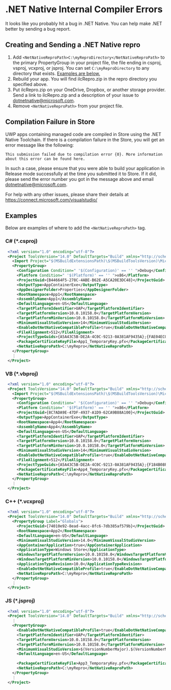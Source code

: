 # .NET Native Internal Compiler Errors

It looks like you probably hit a bug in .NET Native.
You can help make .NET better by sending a bug report.

## Creating and Sending a .NET Native repro

1. Add `<NetNativeReproPath>C:\myReproDirectory</NetNativeReproPath>` to the primary PropertyGroup in your project file, the file ending in csproj, vsproj, vcxproj, or jsproj. You can set `C:\myReproDirectory` to any directory that exists. [Examples are below.](#examples)
2. Rebuild your app. You will find ilcRepro.zip in the repro directory you specified above.
3. Put ilcRepro.zip on your OneDrive, Dropbox, or another storage provider. Send a link to ilcRepro.zip and a description of your issue to <dotnetnative@microsoft.com>.
4. Remove `<NetNativeReproPath>` from your project file.

## Compilation Failure in Store

UWP apps containing managed code are compiled in Store using the .NET Native Toolchain. If there is a compilation failure in the Store, you will get an error message like the following:

`This submission failed due to compilation error {0}. More information about this error can be found here.`

In such a case, please ensure that you were able to build your application in Release mode successfully at the time you submitted it to Store. If it did, please send the error number you got in the message above and email <dotnetnative@microsoft.com>.

For help with any other issues, please share their details at <https://connect.microsoft.com/visualstudio/>

## Examples

Below are examples of where to add the `<NetNativeReproPath>` tag.

### C# (*.csproj)

```xml
 <?xml version="1.0" encoding="utf-8"?>
 <Project ToolsVersion="14.0" DefaultTargets="Build" xmlns="http://schemas.microsoft.com/developer/msbuild/2003">
   <Import Project="$(MSBuildExtensionsPath)\$(MSBuildToolsVersion)\Microsoft.Common.props" Condition="Exists('$(MSBuildExtensionsPath)\$(MSBuildToolsVersion)\Microsoft.Common.props')" />
   <PropertyGroup>
     <Configuration Condition=" '$(Configuration)' == '' ">Debug</Configuration>
     <Platform Condition=" '$(Platform)' == '' ">x86</Platform>
     <ProjectGuid>{B44664F5-278C-4ABE-B62E-A5CA20E3DC48}</ProjectGuid>
     <OutputType>AppContainerExe</OutputType>
     <AppDesignerFolder>Properties</AppDesignerFolder>
     <RootNamespace>App1</RootNamespace>
     <AssemblyName>App1</AssemblyName>
     <DefaultLanguage>en-US</DefaultLanguage>
     <TargetPlatformIdentifier>UAP</TargetPlatformIdentifier>
     <TargetPlatformVersion>10.0.10158.0</TargetPlatformVersion>
     <TargetPlatformMinVersion>10.0.10158.0</TargetPlatformMinVersion>
     <MinimumVisualStudioVersion>14</MinimumVisualStudioVersion>
     <EnableDotNetNativeCompatibleProfile>true</EnableDotNetNativeCompatibleProfile>
     <FileAlignment>512</FileAlignment>
     <ProjectTypeGuids>{A5A43C5B-DE2A-4C0C-9213-0A381AF9435A};{FAE04EC0-301F-11D3-BF4B-00C04F79EFBC}</ProjectTypeGuids>
     <PackageCertificateKeyFile>App1_TemporaryKey.pfx</PackageCertificateKeyFile>
     <NetNativeReproPath>C:\myRepro</NetNativeReproPath>
   </PropertyGroup>
   ⋮
 </Project>
```

### VB (*.vbproj)

```xml
 <?xml version="1.0" encoding="utf-8"?>
 <Project ToolsVersion="14.0" DefaultTargets="Build" xmlns="http://schemas.microsoft.com/developer/msbuild/2003">
   <Import Project="$(MSBuildExtensionsPath)\$(MSBuildToolsVersion)\Microsoft.Common.props" Condition="Exists('$(MSBuildExtensionsPath)\$(MSBuildToolsVersion)\Microsoft.Common.props')" />
   <PropertyGroup>
     <Configuration Condition=" '$(Configuration)' == '' ">Debug</Configuration>
     <Platform Condition=" '$(Platform)' == '' ">x86</Platform>
     <ProjectGuid>{8C7ADA9E-47DF-4937-A1D9-62CA9B88A100}</ProjectGuid>
     <OutputType>AppContainerExe</OutputType>
     <RootNamespace>App4</RootNamespace>
     <AssemblyName>App4</AssemblyName>
     <DefaultLanguage>en-US</DefaultLanguage>
     <TargetPlatformIdentifier>UAP</TargetPlatformIdentifier>
     <TargetPlatformVersion>10.0.10158.0</TargetPlatformVersion>
     <TargetPlatformMinVersion>10.0.10158.0</TargetPlatformMinVersion>
     <MinimumVisualStudioVersion>14</MinimumVisualStudioVersion>
     <EnableDotNetNativeCompatibleProfile>true</EnableDotNetNativeCompatibleProfile>
     <FileAlignment>512</FileAlignment>
     <ProjectTypeGuids>{A5A43C5B-DE2A-4C0C-9213-0A381AF9435A};{F184B08F-C81C-45F6-A57F-5ABD9991F28F}</ProjectTypeGuids>
     <PackageCertificateKeyFile>App4_TemporaryKey.pfx</PackageCertificateKeyFile>
     <NetNativeReproPath>C:\myRepro</NetNativeReproPath>
   </PropertyGroup>
   ⋮
 </Project>
```

### C++ (*.vcxproj)

```xml
 <?xml version="1.0" encoding="utf-8"?>
 <Project ToolsVersion="14.0" DefaultTargets="Build" xmlns="http://schemas.microsoft.com/developer/msbuild/2003">
   <PropertyGroup Label="Globals">
     <ProjectGuid>{74010e92-8ead-4acc-8fc6-7db385af579b}</ProjectGuid>
     <RootNamespace>App2</RootNamespace>
     <DefaultLanguage>en-US</DefaultLanguage>
     <MinimumVisualStudioVersion>14.0</MinimumVisualStudioVersion>
     <AppContainerApplication>true</AppContainerApplication>
     <ApplicationType>Windows Store</ApplicationType>
     <WindowsTargetPlatformVersion>10.0.10158.0</WindowsTargetPlatformVersion>
     <WindowsTargetPlatformMinVersion>10.0.10158.0</WindowsTargetPlatformMinVersion>
     <ApplicationTypeRevision>10.0</ApplicationTypeRevision>
     <EnableDotNetNativeCompatibleProfile>true</EnableDotNetNativeCompatibleProfile>
     <NetNativeReproPath>C:\myRepro</NetNativeReproPath>
   </PropertyGroup>
   ⋮
 </Project>
```

### JS (*.jsproj)

```xml
 <?xml version="1.0" encoding="utf-8"?>
 <Project ToolsVersion="14.0" DefaultTargets="Build" xmlns="http://schemas.microsoft.com/developer/msbuild/2003">
   ⋮
   <PropertyGroup>
     <EnableDotNetNativeCompatibleProfile>true</EnableDotNetNativeCompatibleProfile>
     <TargetPlatformIdentifier>UAP</TargetPlatformIdentifier>
     <TargetPlatformVersion>10.0.10158.0</TargetPlatformVersion>
     <TargetPlatformMinVersion>10.0.10158.0</TargetPlatformMinVersion>
     <MinimumVisualStudioVersion>$(VersionNumberMajor).$(VersionNumberMinor)</MinimumVisualStudioVersion>
     <DefaultLanguage>en-US</DefaultLanguage>
     
     <PackageCertificateKeyFile>App3_TemporaryKey.pfx</PackageCertificateKeyFile>
     <NetNativeReproPath>C:\myRepro</NetNativeReproPath>
   </PropertyGroup>
   ⋮
 </Project>
```
